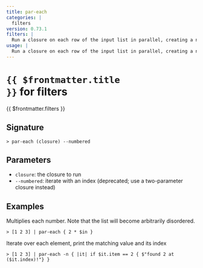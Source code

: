 ```yaml
---
title: par-each
categories: |
  filters
version: 0.73.1
filters: |
  Run a closure on each row of the input list in parallel, creating a new list with the results.
usage: |
  Run a closure on each row of the input list in parallel, creating a new list with the results.
---
```


# <code>{{ $frontmatter.title }}</code> for filters

<div class='command-title'>{{ $frontmatter.filters }}</div>

## Signature

```> par-each (closure) --numbered```

## Parameters

 -  `closure`: the closure to run
 -  `--numbered`: iterate with an index (deprecated; use a two-parameter closure instead)

## Examples

Multiplies each number. Note that the list will become arbitrarily disordered.
```shell
> [1 2 3] | par-each { 2 * $in }
```

Iterate over each element, print the matching value and its index
```shell
> [1 2 3] | par-each -n { |it| if $it.item == 2 { $"found 2 at ($it.index)!"} }
```
